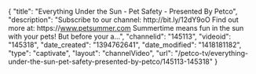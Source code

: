 {
    "title": "Everything Under the Sun - Pet Safety - Presented By Petco",
    "description": "Subscribe to our channel: http:\/\/bit.ly\/12dY9oO Find out more at: https:\/\/www.petsummer.com Summertime means fun in the sun with your pets! But before your a...",
    "channelid": "145113",
    "videoid": "145318",
    "date_created": "1394762641",
    "date_modified": "1418181182",
    "type": "captivate",
    "layout": "channelVideo",
    "url": "\/petco-tv\/everything-under-the-sun-pet-safety-presented-by-petco\/145113-145318"
}